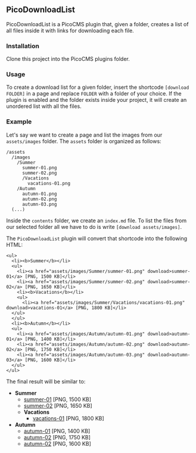 ## PicoDownloadList

PicoDownloadList is a PicoCMS plugin that, given a folder, creates a list of all files inside it with links for downloading each file.

### Installation

Clone this project into the PicoCMS plugins folder.

### Usage

To create a download list for a given folder, insert the shortcode `[download FOLDER]` in a page and replace `FOLDER` with a folder of your choice. If the plugin is enabled and the folder exists inside your project, it will create an unordered list with all the files.

### Example

Let's say we want to create a page and list the images from our `assets/images` folder. The `assets` folder is organized as follows:

```
/assets
  /images
    /Summer
      summer-01.png
      summer-02.png
      /Vacations
        vacations-01.png
    /Autumn
      autumn-01.png
      autumn-02.png
      autumn-03.png
  (...)
```

Inside the `contents` folder, we create an `index.md` file. To list the files from our selected folder all we have to do is write `[download assets/images]`.

The `PicoDownloadList` plugin will convert that shortcode into the following HTML:

```
<ul>
  <li><b>Summer</b></li>
  <ul>
    <li><a href="assets/images/Summer/summer-01.png" download>summer-01</a> [PNG, 1500 KB]</li>
    <li><a href="assets/images/Summer/summer-02.png" download>summer-02</a> [PNG, 1650 KB]</li>
    <li><b>Vacations</b></li>
    <ul>
      <li><a href="assets/images/Summer/Vacations/vacations-01.png" download>vacations-01</a> [PNG, 1800 KB]</li>
  </ul>
  </ul>
  <li><b>Autumn</b></li>
  <ul>
    <li><a href="assets/images/Autumn/autumn-01.png" download>autumn-01</a> [PNG, 1400 KB]</li>
    <li><a href="assets/images/Autumn/autumn-02.png" download>autumn-02</a> [PNG, 1750 KB]</li>
    <li><a href="assets/images/Autumn/autumn-03.png" download>autumn-03</a> [PNG, 1600 KB]</li>
  </ul>
</ul>
```

The final result will be similar to:

* **Summer**
    * [summer-01](/assets/Summer/summer-01.png) [PNG, 1500 KB]
    * [summer-02](/assets/Summer/summer-02.png) [PNG, 1650 KB]
    * **Vacations**
        * [vacations-01](/assets/Summer/Vacations/vacations-01.png) [PNG, 1800 KB]
* **Autumn**
    * [autumn-01](/assets/Autumn/autumn-01.png) [PNG, 1400 KB]
    * [autumn-02](/assets/Autumn/autumn-02.png) [PNG, 1750 KB]
    * [autumn-02](/assets/Autumn/autumn-03.png) [PNG, 1600 KB]
    